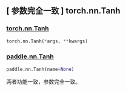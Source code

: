 ## [ 参数完全一致 ] torch.nn.Tanh

### [torch.nn.Tanh](https://pytorch.org/docs/stable/generated/torch.nn.Tanh.html)

```python
torch.nn.Tanh(*args, **kwargs)
```

### [paddle.nn.Tanh](https://www.paddlepaddle.org.cn/documentation/docs/zh/api/paddle/nn/Tanh_cn.html)

```python
paddle.nn.Tanh(name=None)
```

两者功能一致，参数完全一致。
